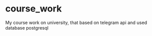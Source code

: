 # course_work
My course work on university, that based on telegram api and used database postgresql
